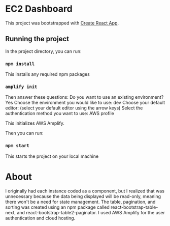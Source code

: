 # EC2 Dashboard

This project was bootstrapped with [Create React App](https://github.com/facebook/create-react-app).

## Running the project

In the project directory, you can run:

### `npm install`

This installs any required npm packages

### `amplify init`

Then answer these questions:
Do you want to use an existing environment? Yes
Choose the environment you would like to use: dev
 Choose your default editor: (select your default editor using the arrow keys)
Select the authentication method you want to use: AWS profile

This initializes AWS Amplify. 

Then you can run:
### `npm start`

This starts the project on your local machine

# About

I originally had each instance coded as a component, but I realized that was unnecessary because the data being displayed
will be read-only, meaning there won't be a need for state management. The table, pagination, and sorting was created using
an npm package called react-bootstrap-table-next, and react-bootstrap-table2-paginator. I used AWS Amplify for the user
authentication and cloud hosting.
